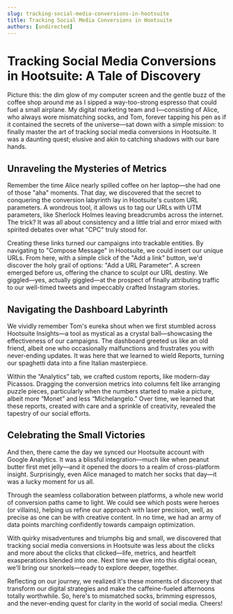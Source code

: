 ```yaml
---
slug: tracking-social-media-conversions-in-hootsuite
title: Tracking Social Media Conversions in Hootsuite
authors: [undirected]
---
```



# Tracking Social Media Conversions in Hootsuite: A Tale of Discovery

Picture this: the dim glow of my computer screen and the gentle buzz of the coffee shop around me as I sipped a way-too-strong espresso that could fuel a small airplane. My digital marketing team and I—consisting of Alice, who always wore mismatching socks, and Tom, forever tapping his pen as if it contained the secrets of the universe—sat down with a simple mission: to finally master the art of tracking social media conversions in Hootsuite. It was a daunting quest; elusive and akin to catching shadows with our bare hands.

## Unraveling the Mysteries of Metrics

Remember the time Alice nearly spilled coffee on her laptop—she had one of those "aha" moments. That day, we discovered that the secret to conquering the conversion labyrinth lay in Hootsuite's custom URL parameters. A wondrous tool, it allows us to tag our URLs with UTM parameters, like Sherlock Holmes leaving breadcrumbs across the internet. The trick? It was all about consistency and a little trial and error mixed with spirited debates over what "CPC" truly stood for.

Creating these links turned our campaigns into trackable entities. By navigating to "Compose Message" in Hootsuite, we could insert our unique URLs. From here, with a simple click of the "Add a link" button, we'd discover the holy grail of options: "Add a URL Parameter". A screen emerged before us, offering the chance to sculpt our URL destiny. We giggled—yes, actually giggled—at the prospect of finally attributing traffic to our well-timed tweets and impeccably crafted Instagram stories.

## Navigating the Dashboard Labyrinth 

We vividly remember Tom's eureka shout when we first stumbled across Hootsuite Insights—a tool as mystical as a crystal ball—showcasing the effectiveness of our campaigns. The dashboard greeted us like an old friend, albeit one who occasionally malfunctions and frustrates you with never-ending updates. It was here that we learned to wield Reports, turning our spaghetti data into a fine Italian masterpiece.

Within the “Analytics” tab, we crafted custom reports, like modern-day Picassos. Dragging the conversion metrics into columns felt like arranging puzzle pieces, particularly when the numbers started to make a picture, albeit more “Monet” and less “Michelangelo.” Over time, we learned that these reports, created with care and a sprinkle of creativity, revealed the tapestry of our social efforts.

## Celebrating the Small Victories

And then, there came the day we synced our Hootsuite account with Google Analytics. It was a blissful integration—much like when peanut butter first met jelly—and it opened the doors to a realm of cross-platform insight. Surprisingly, even Alice managed to match her socks that day—it was a lucky moment for us all.

Through the seamless collaboration between platforms, a whole new world of conversion paths came to light. We could see which posts were heroes (or villains), helping us refine our approach with laser precision, well, as precise as one can be with creative content. In no time, we had an army of data points marching confidently towards campaign optimization.

With quirky misadventures and triumphs big and small, we discovered that tracking social media conversions in Hootsuite was less about the clicks and more about the clicks that clicked—life, metrics, and heartfelt exasperations blended into one. Next time we dive into this digital ocean, we'll bring our snorkels—ready to explore deeper, together.

Reflecting on our journey, we realized it's these moments of discovery that transform our digital strategies and make the caffeine-fueled afternoons totally worthwhile. So, here's to mismatched socks, brimming espressos, and the never-ending quest for clarity in the world of social media. Cheers!
